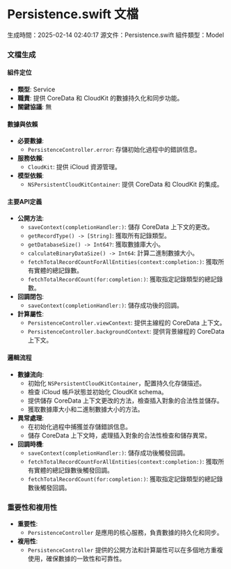 # Persistence.swift 文檔
生成時間：2025-02-14 02:40:17
源文件：Persistence.swift
組件類型：Model

### 文檔生成

#### 組件定位
- **類型**: Service
- **職責**: 提供 CoreData 和 CloudKit 的數據持久化和同步功能。
- **關鍵協議**: 無

#### 數據與依賴
- **必要數據**:
  - `PersistenceController.error`: 存儲初始化過程中的錯誤信息。
- **服務依賴**:
  - `CloudKit`: 提供 iCloud 資源管理。
- **模型依賴**:
  - `NSPersistentCloudKitContainer`: 提供 CoreData 和 CloudKit 的集成。

#### 主要API定義
- **公開方法**:
  - `saveContext(completionHandler:)`: 儲存 CoreData 上下文的更改。
  - `getRecordType() -> [String]`: 獲取所有記錄類型。
  - `getDatabaseSize() -> Int64?`: 獲取數據庫大小。
  - `calculateBinaryDataSize() -> Int64`: 計算二進制數據大小。
  - `fetchTotalRecordCountForAllEntities(context:completion:)`: 獲取所有實體的總記錄數。
  - `fetchTotalRecordCount(for:completion:)`: 獲取指定記錄類型的總記錄數。
- **回調閉包**:
  - `saveContext(completionHandler:)`: 儲存成功後的回調。
- **計算屬性**:
  - `PersistenceController.viewContext`: 提供主線程的 CoreData 上下文。
  - `PersistenceController.backgroundContext`: 提供背景線程的 CoreData 上下文。

#### 邏輯流程
- **數據流向**:
  - 初始化 `NSPersistentCloudKitContainer`，配置持久化存儲描述。
  - 檢查 iCloud 帳戶狀態並初始化 CloudKit schema。
  - 提供儲存 CoreData 上下文更改的方法，檢查插入對象的合法性並儲存。
  - 獲取數據庫大小和二進制數據大小的方法。
- **異常處理**:
  - 在初始化過程中捕獲並存儲錯誤信息。
  - 儲存 CoreData 上下文時，處理插入對象的合法性檢查和儲存異常。
- **回調時機**:
  - `saveContext(completionHandler:)`: 儲存成功後觸發回調。
  - `fetchTotalRecordCountForAllEntities(context:completion:)`: 獲取所有實體的總記錄數後觸發回調。
  - `fetchTotalRecordCount(for:completion:)`: 獲取指定記錄類型的總記錄數後觸發回調。

### 重要性和複用性
- **重要性**:
  - `PersistenceController` 是應用的核心服務，負責數據的持久化和同步。
- **複用性**:
  - `PersistenceController` 提供的公開方法和計算屬性可以在多個地方重複使用，確保數據的一致性和可靠性。